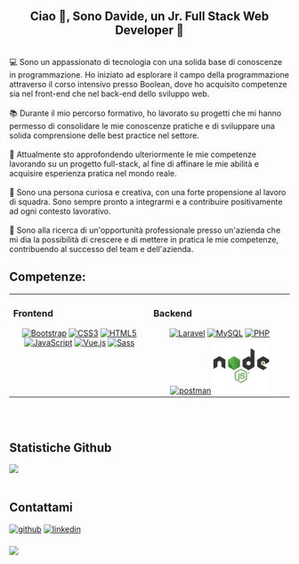 ## <div align="center">Ciao 👋, Sono Davide, un Jr. Full Stack Web Developer 🚀</div>
<br/>
💻 Sono un appassionato di tecnologia con una solida base di conoscenze in programmazione. Ho iniziato ad esplorare il campo della programmazione attraverso il corso intensivo presso Boolean, dove ho acquisito competenze sia nel front-end che nel back-end dello sviluppo web.
<br/>
<br/>
📚 Durante il mio percorso formativo, ho lavorato su progetti che mi hanno permesso di consolidare le mie conoscenze pratiche e di sviluppare una solida comprensione delle best practice nel settore.
<br/>
<br/>
📝 Attualmente sto approfondendo ulteriormente le mie competenze lavorando su un progetto full-stack, al fine di affinare le mie abilità e acquisire esperienza pratica nel mondo reale.
<br/>
<br/>
🌱 Sono una persona curiosa e creativa, con una forte propensione al lavoro di squadra. Sono sempre pronto a integrarmi e a contribuire positivamente ad ogni contesto lavorativo.
<br/>
<br/>
🤝 Sono alla ricerca di un'opportunità professionale presso un'azienda che mi dia la possibilità di crescere e di mettere in pratica le mie competenze, contribuendo al successo del team e dell'azienda.

<br/>

## Competenze: 
<table><tr><td valign="top" width="50%">



### Frontend  
<div align="center">    
<a href="https://getbootstrap.com/docs/3.4/javascript/" target="_blank"><img  src="https://profilinator.rishav.dev/skills-assets/bootstrap-plain.svg" alt="Bootstrap" height="100" /></a>  
<a href="https://www.w3schools.com/css/" target="_blank"><img  src="https://profilinator.rishav.dev/skills-assets/css3-original-wordmark.svg" alt="CSS3" height="100" /></a>  
<a href="https://en.wikipedia.org/wiki/HTML5" target="_blank"><img  src="https://profilinator.rishav.dev/skills-assets/html5-original-wordmark.svg" alt="HTML5" height="100" /></a>  
<a href="https://www.javascript.com/" target="_blank"><img  src="https://profilinator.rishav.dev/skills-assets/javascript-original.svg" alt="JavaScript" height="100" /></a>  
<a href="https://vuejs.org/" target="_blank"><img  src="https://profilinator.rishav.dev/skills-assets/vuejs-original-wordmark.svg" alt="Vue.js" height="100" /></a>  
<a href="https://sass-lang.com/" target="_blank"><img  src="https://profilinator.rishav.dev/skills-assets/sass-original.svg" alt="Sass" height="100" /></a> 

</div>


</td><td valign="top" width="50%">

### Backend  
<div align="center">  
<a href="https://laravel.com/" target="_blank"><img  src="https://profilinator.rishav.dev/skills-assets/laravel-plain-wordmark.svg" alt="Laravel" height="100" /></a>  
<a href="https://www.mysql.com/" target="_blank"><img  src="https://profilinator.rishav.dev/skills-assets/mysql-original-wordmark.svg" alt="MySQL" height="100" /></a>  
<a href="https://www.php.net/" target="_blank"><img  src="https://profilinator.rishav.dev/skills-assets/php-original.svg" alt="PHP" height="100" /></a>
<a href="https://postman.com" target="_blank"> <img src="https://www.vectorlogo.zone/logos/getpostman/getpostman-icon.svg" alt="postman" height="100"/></a>
<a href="https://nodejs.org" target="_blank"> <img src="https://raw.githubusercontent.com/devicons/devicon/master/icons/nodejs/nodejs-original-wordmark.svg" alt="nodejs" height="100"/></a>
</div>

</td></tr></table>  

<br/>  

<br/>  


## Statistiche Github   
<div "><img src="https://github-readme-stats.vercel.app/api?username=DavideSantambrogio&show_icons=true&count_private=true&hide_border=true"  /></div>  

<br/>  

## Contattami 
<div >
<a href="https://github.com/DavideSantambrogio" target="_blank">
<img src=https://img.shields.io/badge/github-%2324292e.svg?&style=for-the-badge&logo=github&logoColor=white alt=github style="margin-bottom: 5px;" /></a>
<a href="https://www.linkedin.com/in/davide-santambrogio-97b1392b2/" target="_blank">
<img src=https://img.shields.io/badge/linkedin-%231E77B5.svg?&style=for-the-badge&logo=linkedin&logoColor=white alt=linkedin style="margin-bottom: 5px;" /></a>

</div>  
 

<br/>  

<div >
<img src="https://komarev.com/ghpvc/?username=DavideSantambrogio&&style=flat-square"  />
</div>  
  


